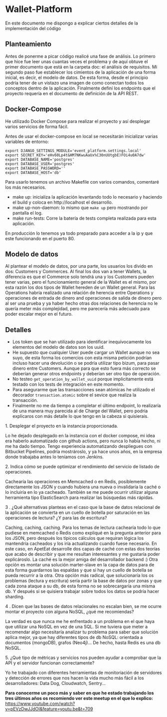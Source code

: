 # Wallet-Platform

En este documento me dispongo a explicar ciertos detalles de la implementación del código 

## Planteamiento

Antes de ponerme a picar código realicé una fase de análisis. Lo primero que hice fue leer unas cuantas veces el problema y de aquí obtuve el primer documento que está en la carpeta doc: el análisis de requisitos.
Mi segundo paso fue establecer los cimientos de la aplicación de una forma inicial, es decir, el modelo de datos. De esta forma, desde el principio podría tener de un vistazo una imagen de como conectan todos los conceptos dentro de la aplicación.
Finalmente definí los endpoints que el proyecto requería en el documento de definición de la API REST.

## Docker-Compose

He utilizado Docker Compose para realizar el proyecto y así desplegar varios servicios de forma fácil.

Antes de usar el docker-compose en local se necesitarán inicializar varias variables de entorno:

```export WEB_ENVIRONMENT='LOCAL'
export DJANGO_SETTINGS_MODULE='event_platform.settings.local'
export SECRET_KEY='eHv60Lp4t&HM7NKwuAaUx%C30nUUtgbE)FOi4u0A7dw'
export DATABASE_NAME='postgres'
export DATABASE_USER='postgres'
export DATABASE_PASSWORD=''
export DATABASE_HOST='db'
```

Para usarlo tenemos un archivo Makefile con varios comandos, comentaré los más necesarios.

- make up: inicializa la aplicación levantando todo lo necesario y haciendo el build y coloca en http://localhost el desarrollo.
- make up-non-daemon: lo mismo que `make up` pero mostrando por pantalla el log.
- make run-tests: Corre la batería de tests completa realizada para esta aplicación.

En producción lo tenemos ya todo preparado para acceder a la ip y que este funcionando en el puerto 80.

## Modelo de datos

Al plantear el modelo de datos, por una parte, los usuarios los divido en dos: Customers y Commerces. Al final los dos van a tener Wallets, la diferencia es que el Commerce solo tendrá una y los Customers pueden tener varias, pero el funcionamiento general de la Wallet es el mismo, por esta razón los dos tipos de Wallet hereden de un Wallet general. Para las Operations habría realizado una relación de herencia entre Operations y operaciones de entrada de dinero and operaciones de salida de dinero pero al ser una prueba y ya haber hecho otras dos relaciones de herencia no le quería meter más complejidad, pero me parecería más adecuado para poder escalar mejor en el futuro.

## Detalles

 - Los token que se han utilizado para identificar inequívocamente los elementos del modelo de datos son los uuid.
 - He supuesto que cualquier User puede cargar un Wallet aunque no sea suyo, de esta forma los comercios con esta misma petición podrían incluso hacer una devolución o se podría utilizar tipo bizum, para pasar dinero entre Customers. Aunque para que esto fuera más correcto se deberían generar otros endpoints y deberían ser otro tipo de operación.
 - No testeo `get_operation_by_wallet_uuid` porque implicitamente está testado con los tests de integración en este momento.
 - Para asegurarme que las transacciones sean atómicas he utilizado el decorador `transaction.atomic` sobre el sevice que realiza la transacción.
 - Finalmente no me da tiempo a completar el último endpoint, lo realizaría de una manera muy parecida al de Charge del Wallet, pero podría explicaros con más detalle lo que tengo en la cabeza si quisierais.

1.​ Desplegar el proyecto en la instancia proporcionada.

Lo he dejado desplegado en la instancia con el docker compose, mi idea era haberlo automatizado con github actions, pero nunca lo había hecho, ni me ha dado tiempo.
Tengo experiencia automatizando despliegues con Bitbucket Pipelines, podría mostrároslo, y ya hace unos años, en la empresa donde trabajaba antes lo teníamos con Jenkins.

2.​ Indica cómo se puede optimizar el rendimiento del servicio de listado de operaciones.

Cachearía las operaciones en Memcached o en Redis, posiblemente directamente los JSON y cuando hubiera una nueva o invalidaría la caché o lo incluiría en lo ya cacheado.
También se me puede ocurrir utilizar alguna herramienta tipo ElasticSearch para realizar las búsquedas más rápidas.

3​ . ¿Qué alternativas planteas en el caso que la base de datos relacional de la aplicación se convierta en un cuello de botella por saturación en las operaciones de lectura? ¿Y para las de escritura?

Caching, caching, caching. Para los temas de lectura cachearía todo lo que pudiese en memcached o Redis como expliqué en la pregunta anterior para los JSON, pero después los típicos cálculos que requiran lógica los mantendría cacheados y los iría actualizando cuando fuese necesario. En este caso, en ApetEat desarrolle dos capas de caché con estas dos teorías que acabo de describir y que me resultan interesantes y me gustaría poder explicároslo. La caché es la mejor amiga del desarrollador backend :)
Otra opción es montar una solución marter-slave en la capa de datos para de esta forma guardarnos las espaldas y que si hay un cuello de botella se pueda recurrir a la otra.
Otra opción más radical, que solucionaría los os problemas (lectura y escritura) sería partir la base de datos por zonas y que cada zona ataque a su db, de esta forma no se sobrecargaría una misma db. Y después si se quisiera trabajar sobre todos los datos se podría hacer sharding.

4​ . Dicen que las bases de datos relacionales no escalan bien, se me ocurre montar el proyecto con alguna NoSQL, ¿qué me recomiendas?

La verdad es que nunca me he enfrentado a un problema en el que haya que utilizar una NoSQL en vez de una SQL. Si me tuviera que meter a recomendar algo necesitaría analizar tu problema para saber que solución aplica mejor, ya que hay diferentes tipos de db NoSQL: orientada a documentos (mongoDB), grafos (Neo4j)...
De hecho, hasta Redis es una db NoSQL.

5.​ ¿Qué tipo de métricas y servicios nos pueden ayudar a comprobar que la API y el servidor funcionan correctamente?

Yo he trabajado con diferentes herramientas de monitoriación de servidores y detección de errores que nos hacen la vida mucho más fácil a los desarrolladores: Data Dog, Cloudwatch, Sentry...

**Para conocerme un poco más y saber en que he estado trabajando los tres últimos años os recomiendo ver este meetup en el que lo explico:** https://www.youtube.com/watch?v=pEVzDwJJdOI&feature=youtu.be&t=709
